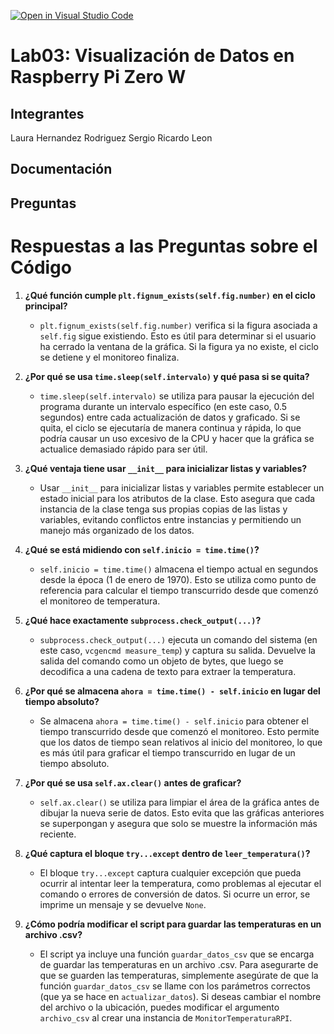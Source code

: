 [![Open in Visual Studio Code](https://classroom.github.com/assets/open-in-vscode-2e0aaae1b6195c2367325f4f02e2d04e9abb55f0b24a779b69b11b9e10269abc.svg)](https://classroom.github.com/online_ide?assignment_repo_id=19144207&assignment_repo_type=AssignmentRepo)
# Lab03: Visualización de Datos en Raspberry Pi Zero W

## Integrantes
Laura Hernandez Rodriguez
Sergio Ricardo Leon

## Documentación


## Preguntas

# Respuestas a las Preguntas sobre el Código

1. **¿Qué función cumple `plt.fignum_exists(self.fig.number)` en el ciclo principal?**
   - `plt.fignum_exists(self.fig.number)` verifica si la figura asociada a `self.fig` sigue existiendo. Esto es útil para determinar si el usuario ha cerrado la ventana de la gráfica. Si la figura ya no existe, el ciclo se detiene y el monitoreo finaliza.

2. **¿Por qué se usa `time.sleep(self.intervalo)` y qué pasa si se quita?**
   - `time.sleep(self.intervalo)` se utiliza para pausar la ejecución del programa durante un intervalo específico (en este caso, 0.5 segundos) entre cada actualización de datos y graficado. Si se quita, el ciclo se ejecutaría de manera continua y rápida, lo que podría causar un uso excesivo de la CPU y hacer que la gráfica se actualice demasiado rápido para ser útil.

3. **¿Qué ventaja tiene usar `__init__` para inicializar listas y variables?**
   - Usar `__init__` para inicializar listas y variables permite establecer un estado inicial para los atributos de la clase. Esto asegura que cada instancia de la clase tenga sus propias copias de las listas y variables, evitando conflictos entre instancias y permitiendo un manejo más organizado de los datos.

4. **¿Qué se está midiendo con `self.inicio = time.time()`?**
   - `self.inicio = time.time()` almacena el tiempo actual en segundos desde la época (1 de enero de 1970). Esto se utiliza como punto de referencia para calcular el tiempo transcurrido desde que comenzó el monitoreo de temperatura.

5. **¿Qué hace exactamente `subprocess.check_output(...)`?**
   - `subprocess.check_output(...)` ejecuta un comando del sistema (en este caso, `vcgencmd measure_temp`) y captura su salida. Devuelve la salida del comando como un objeto de bytes, que luego se decodifica a una cadena de texto para extraer la temperatura.

6. **¿Por qué se almacena `ahora = time.time() - self.inicio` en lugar del tiempo absoluto?**
   - Se almacena `ahora = time.time() - self.inicio` para obtener el tiempo transcurrido desde que comenzó el monitoreo. Esto permite que los datos de tiempo sean relativos al inicio del monitoreo, lo que es más útil para graficar el tiempo transcurrido en lugar de un tiempo absoluto.

7. **¿Por qué se usa `self.ax.clear()` antes de graficar?**
   - `self.ax.clear()` se utiliza para limpiar el área de la gráfica antes de dibujar la nueva serie de datos. Esto evita que las gráficas anteriores se superpongan y asegura que solo se muestre la información más reciente.

8. **¿Qué captura el bloque `try...except` dentro de `leer_temperatura()`?**
   - El bloque `try...except` captura cualquier excepción que pueda ocurrir al intentar leer la temperatura, como problemas al ejecutar el comando o errores de conversión de datos. Si ocurre un error, se imprime un mensaje y se devuelve `None`.

9. **¿Cómo podría modificar el script para guardar las temperaturas en un archivo .csv?**
   - El script ya incluye una función `guardar_datos_csv` que se encarga de guardar las temperaturas en un archivo .csv. Para asegurarte de que se guarden las temperaturas, simplemente asegúrate de que la función `guardar_datos_csv` se llame con los parámetros correctos (que ya se hace en `actualizar_datos`). Si deseas cambiar el nombre del archivo o la ubicación, puedes modificar el argumento `archivo_csv` al crear una instancia de `MonitorTemperaturaRPI`.
